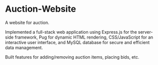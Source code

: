 # Auction-Website
A website for auction.

Implemented a full-stack web application using Express.js for the server-side
framework, Pug for dynamic HTML rendering, CSS/JavaScript for an interactive
user interface, and MySQL database for secure and efficient data management.

Built features for adding/removing auction items, placing bids, etc.
